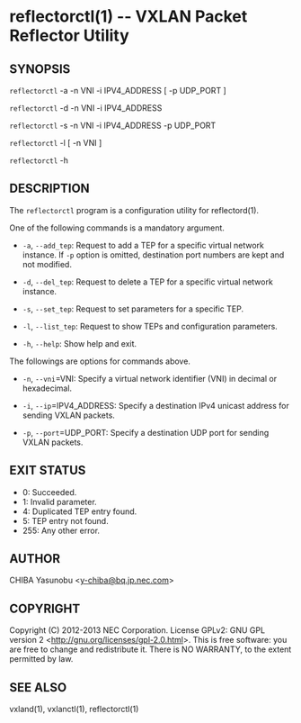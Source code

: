 reflectorctl(1) -- VXLAN Packet Reflector Utility
=================================================

## SYNOPSIS

`reflectorctl` -a -n VNI -i IPV4_ADDRESS [ -p UDP_PORT ]

`reflectorctl` -d -n VNI -i IPV4_ADDRESS

`reflectorctl` -s -n VNI -i IPV4_ADDRESS -p UDP_PORT

`reflectorctl` -l [ -n VNI ]

`reflectorctl` -h

## DESCRIPTION

The `reflectorctl` program is a configuration utility for reflectord(1).

One of the following commands is a mandatory argument.

  * `-a`, `--add_tep`:
    Request to add a TEP for a specific virtual network instance.
    If `-p` option is omitted, destination port numbers are kept and
    not modified.

  * `-d`, `--del_tep`:
    Request to delete a TEP for a specific virtual network instance.

  * `-s`, `--set_tep`:
    Request to set parameters for a specific TEP.

  * `-l`, `--list_tep`:
    Request to show TEPs and configuration parameters.

  * `-h`, `--help`:
    Show help and exit.

The followings are options for commands above.

  * `-n`, `--vni`=VNI:
    Specify a virtual network identifier (VNI) in decimal or
    hexadecimal.

  * `-i`, `--ip`=IPV4_ADDRESS:
    Specify a destination IPv4 unicast address for sending VXLAN
    packets.

  * `-p`, `--port`=UDP_PORT:
    Specify a destination UDP port for sending VXLAN packets.

## EXIT STATUS

  * 0: Succeeded.
  * 1: Invalid parameter.
  * 4: Duplicated TEP entry found.
  * 5: TEP entry not found.
  * 255: Any other error.

## AUTHOR

CHIBA Yasunobu &lt;y-chiba@bq.jp.nec.com&gt;

## COPYRIGHT

Copyright (C) 2012-2013 NEC Corporation. License GPLv2: GNU GPL version 2
&lt;http://gnu.org/licenses/gpl-2.0.html&gt;. This is free software: you are
free to change and redistribute it. There is NO WARRANTY, to the extent
permitted by law.

## SEE ALSO

vxland(1), vxlanctl(1), reflectorctl(1)
